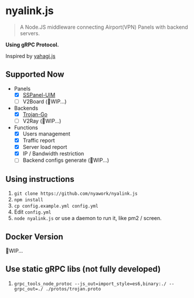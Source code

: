 # nyalink.js

> A Node.JS middleware connecting Airport(VPN) Panels with backend servers.

**Using gRPC Protocol.**

Inspired by [yahagi.js](https://github.com/trojan-cluster/yahagi.js)

## Supported Now

- Panels
    - [x] [SSPanel-UIM](https://github.com/Anankke/SSPanel-Uim)
    - [ ] V2Board (🚧WIP...)
- Backends
    - [x] [Trojan-Go](https://github.com/p4gefau1t/trojan-go)
    - [ ] V2Ray (🚧WIP...)
- Functions
    - [x] Users management
    - [x] Traffic report
    - [x] Server load report
    - [x] IP / Bandwidth restriction
    - [ ] Backend configs generate (🚧WIP...)

## Using instructions

1. `git clone https://github.com/nyawork/nyalink.js`
2. `npm install`
3. `cp config.example.yml config.yml`
4. Edit `config.yml`
5. `node nyalink.js` or use a daemon to run it, like pm2 / screen.

## Docker Version

🚧WIP...

## Use static gRPC libs (not fully developed)

1. `grpc_tools_node_protoc --js_out=import_style=es6,binary:./ --grpc_out=./ ./protos/trojan.proto`
